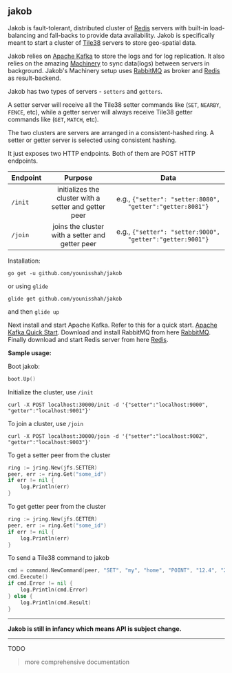 ## jakob

Jakob is fault-tolerant, distributed cluster of [Redis](http://redis.io) servers with built-in load-balancing and fall-backs 
to provide data availability. Jakob is specifically meant to start a cluster of [Tile38](http://tile38.com) servers to store 
geo-spatial data. 

Jakob relies on [Apache Kafka](ttps://kafka.apache.org/) to store the logs and for log replication. It also relies on
the amazing [Machinery](github.com/RichardKnop/machinery/)  to sync data(logs) between servers in background. 
Jakob's Machinery setup uses [RabbitMQ](http://rabbitmq.com) as broker and [Redis](http://redis.io) as result-backend.

Jakob has two types of servers - `setters` and `getters`.

A setter server will receive all the Tile38 setter commands like (`SET`, `NEARBY`, `FENCE`, etc), while a getter server will always receive
Tile38 getter commands like (`GET`, `MATCH`, etc). 

The two clusters are servers are arranged in a consistent-hashed ring. A setter or getter server is selected using consistent hashing.


It just exposes two HTTP endpoints. Both of them are POST HTTP endpoints.

| Endpoint | Purpose | Data |
| ------- |:--------:|:-------------------------------------------:|
| `/init` | initializes the cluster with a setter and getter peer | e.g., `{"setter": "setter:8080", "getter":"getter:8081"}`
| `/join` | joins the cluster with a setter and getter peer | e.g., `{"setter": "setter:9000", "getter":"getter:9001"}`

Installation:

`go get -u github.com/younisshah/jakob`

or using `glide`

`glide get github.com/younisshah/jakob`

and then `glide up`

Next install and start Apache Kafka. Refer to this for a quick start. [Apache Kafka Quick Start](https://kafka.apache.org/quickstart).
Download and install RabbitMQ from here [RabbitMQ](http://www.rabbitmq.com/download.html).
Finally download and start Redis server from here [Redis](https://redis.io/download).


__Sample usage:__

Boot jakob:

```go
boot.Up()
```

Initialize the cluster, use `/init`

`curl -X POST localhost:30000/init -d '{"setter":"localhost:9000", "getter":"localhost:9001"}'`

To join a cluster, use `/join`
 
`curl -X POST localhost:30000/join -d '{"setter":"localhost:9002", "getter":"localhost:9003"}'` 

To get a setter peer from the cluster

```go
ring := jring.New(jfs.SETTER)
peer, err := ring.Get("some_id")
if err != nil {
    log.Println(err)
}
```

To get getter peer from the cluster

```go
ring := jring.New(jfs.GETTER)
peer, err := ring.Get("some_id")
if err != nil {
    log.Println(err)
}
```

To send a Tile38 command to jakob

```go
cmd = command.NewCommand(peer, "SET", "my", "home", "POINT", "12.4", "23.45")
cmd.Execute()
if cmd.Error != nil {
    log.Println(cmd.Error)
} else {
    log.Println(cmd.Result)
}
```

---

**Jakob is still in infancy which means API is subject change.**

---

TODO

> more comprehensive documentation
